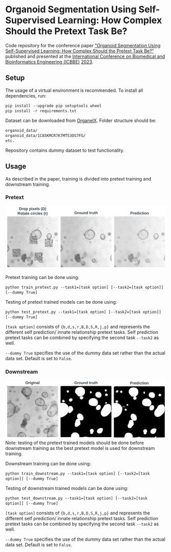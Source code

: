 # Organoid Segmentation Using Self-Supervised Learning: How Complex Should the Pretext Task Be?
Code repository for the conference paper ["Organoid Segmentation Using Self-Supervised Learning: How Complex Should the Pretext Task Be?"](https://doi.org/10.1145/3637732.3637772) published and presented at the [International Conference on Biomedical and Bioinformatics Engineering (ICBBE)](https://www.icbbe.com/) [2023](https://dl.acm.org/doi/proceedings/10.1145/3637732).

## Setup
The usage of a virtual environment is recommended. To install all dependencies, run:
```
pip install --upgrade pip setuptools wheel
pip install -r requirements.txt
```

Dataset can be downloaded from [OrganelX](https://organelx.hpc.rug.nl/organoid/). Folder structure should be:
```
organoid_data/
organoid_data/1CA5KMCR7K7MT53OS7FG/
etc.
```
Repository contains dummy dataset to test functionality.

## Usage
As described in the paper, training is divided into pretext training and downstream training.
### Pretext
![After pretext training models can reconstruct distorted images.](./utils/pretext_results.png)

Pretext training can be done using:
```
python train_pretext.py --task1=[task option] [--task2=[task option]] [--dummy True]
```

Testing of pretext trained models can be done using:
```
python test_pretext.py --task1=[task option] [--task2=[task option]] [--dummy True]
```
`[task option]` consists of `{b,d,s,r,B,D,S,R,j,p}` and represents the different self prediction/ innate relationship pretext tasks. Self prediction pretext tasks can be combined by specifying the second task `--task2` as well.

`--dummy True` specifies the use of the dummy data set rather than the actual data set. Default is set to `False`.

### Downstream
![After downstream training models can segment organoids from an image.](./utils/downstream_results.png)
Note: testing of the pretext trained models should be done before downstream training as the best pretext model is used for downstream training.

Downstream training can be done using:
```
python train_downstream.py --task1=[task option] [--task2=[task option]] [--dummy True]
```

Testing of downstream trained models can be done using:
```
python test_downstream.py --task1=[task option] [--task2=[task option]] [--dummy True]
```
`[task option]` consists of `{b,d,s,r,B,D,S,R,j,p}` and represents the different self prediction/ innate relationship pretext tasks. Self prediction pretext tasks can be combined by specifying the second task `--task2` as well.

`--dummy True` specifies the use of the dummy data set rather than the actual data set. Default is set to `False`.

